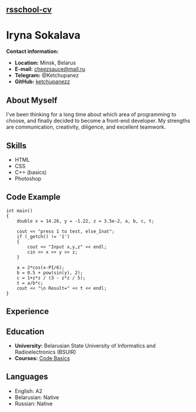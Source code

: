[rsschool-cv]()
---

**Iryna Sokalava**  
===

__Contact information:__

- **Location:** Minsk, Belarus
- **E-mail:** cheezsauce@mail.ru
- **Telegram:** @Ketchupanez
- **GitHub:** [ketchupanezz](https://github.com/ketchupanezz)

**About Myself**
---
I've been thinking for a long time about which area of programming to choose, and finally decided to become a front-end developer.
My strengths are communication, creativity, diligence, and excellent teamwork. 

**Skills**
---
- HTML
- CSS
- C++ (basics)
- Photoshop

**Code Example**
---
``` 
int main()
{
    double x = 14.26, y = -1.22, z = 3.5e-2, a, b, c, t;

    cout << "press 1 to test, else_Inat";
    if (_getch() != '1') 
    {
        cout << "Input x,y,z" << endl;
        cin >> x >> y >> z; 
    }

    a = 2*cos(x-PI/6);
    b = 0.5 + pow(sin(y), 2);
    c = 1+z*z / (3 - z*z / 5);
    t = a/b*c; 
    cout << "\n Result=" << t << endl;
}
``` 

**Experience**
---

**Education**
---
- **University:** Belarusian State University of Informatics and Radioelectronics (BSUIR)
- **Courses:** [Code Basics](https://code-basics.com/ru)

**Languages**
---
- English: A2
- Belarusian: Native
- Russian: Native
